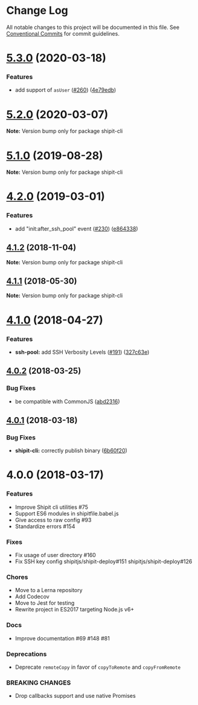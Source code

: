 # Change Log

All notable changes to this project will be documented in this file.
See [Conventional Commits](https://conventionalcommits.org) for commit guidelines.

# [5.3.0](https://github.com/shipitjs/shipit/tree/master/packages/shipit-deploy/compare/v5.2.0...v5.3.0) (2020-03-18)


### Features

* add support of `asUser` ([#260](https://github.com/shipitjs/shipit/tree/master/packages/shipit-deploy/issues/260)) ([4e79edb](https://github.com/shipitjs/shipit/tree/master/packages/shipit-deploy/commit/4e79edb))





# [5.2.0](https://github.com/shipitjs/shipit/tree/master/packages/shipit-deploy/compare/v5.1.0...v5.2.0) (2020-03-07)

**Note:** Version bump only for package shipit-cli





# [5.1.0](https://github.com/shipitjs/shipit/tree/master/packages/shipit-deploy/compare/v5.0.0...v5.1.0) (2019-08-28)

**Note:** Version bump only for package shipit-cli





# [4.2.0](https://github.com/shipitjs/shipit/tree/master/packages/shipit-deploy/compare/v4.1.4...v4.2.0) (2019-03-01)


### Features

* add "init:after_ssh_pool" event ([#230](https://github.com/shipitjs/shipit/tree/master/packages/shipit-deploy/issues/230)) ([e864338](https://github.com/shipitjs/shipit/tree/master/packages/shipit-deploy/commit/e864338))





## [4.1.2](https://github.com/shipitjs/shipit/tree/master/packages/shipit-deploy/compare/v4.1.1...v4.1.2) (2018-11-04)

**Note:** Version bump only for package shipit-cli





<a name="4.1.1"></a>
## [4.1.1](https://github.com/shipitjs/shipit/compare/v4.1.0...v4.1.1) (2018-05-30)




**Note:** Version bump only for package shipit-cli

<a name="4.1.0"></a>
# [4.1.0](https://github.com/shipitjs/shipit/compare/v4.0.2...v4.1.0) (2018-04-27)


### Features

* **ssh-pool:** add SSH Verbosity Levels ([#191](https://github.com/shipitjs/shipit/issues/191)) ([327c63e](https://github.com/shipitjs/shipit/commit/327c63e))




<a name="4.0.2"></a>
## [4.0.2](https://github.com/shipitjs/shipit/compare/v4.0.1...v4.0.2) (2018-03-25)


### Bug Fixes

* be compatible with CommonJS ([abd2316](https://github.com/shipitjs/shipit/commit/abd2316))




<a name="4.0.1"></a>
## [4.0.1](https://github.com/shipitjs/shipit/compare/v4.0.0...v4.0.1) (2018-03-18)


### Bug Fixes

* **shipit-cli:** correctly publish binary ([6b60f20](https://github.com/shipitjs/shipit/commit/6b60f20))




<a name="4.0.0"></a>

# 4.0.0 (2018-03-17)

### Features

* Improve Shipit cli utilities #75
* Support ES6 modules in shipitfile.babel.js
* Give access to raw config #93
* Standardize errors #154

### Fixes

* Fix usage of user directory #160
* Fix SSH key config shipitjs/shipit-deploy#151 shipitjs/shipit-deploy#126

### Chores

* Move to a Lerna repository
* Add Codecov
* Move to Jest for testing
* Rewrite project in ES2017 targeting Node.js v6+

### Docs

* Improve documentation #69 #148 #81

### Deprecations

* Deprecate `remoteCopy` in favor of `copyToRemote` and `copyFromRemote`

### BREAKING CHANGES

* Drop callbacks support and use native Promises
